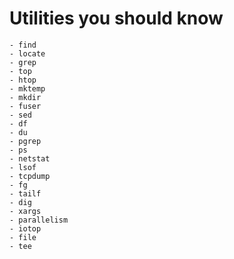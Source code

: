 # Utilities you should know
    - find
    - locate
    - grep
    - top
    - htop
    - mktemp
    - mkdir 
    - fuser
    - sed
    - df
    - du
    - pgrep
    - ps
    - netstat
    - lsof
    - tcpdump
    - fg 
    - tailf
    - dig 
    - xargs 
    - parallelism 
    - iotop 
    - file
    - tee
